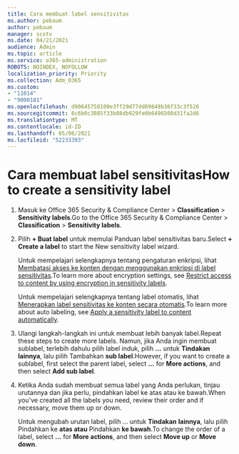 ```yaml
---
title: Cara membuat label sensitivitas
ms.author: pebaum
author: pebaum
manager: scotv
ms.date: 04/21/2021
audience: Admin
ms.topic: article
ms.service: o365-administration
ROBOTS: NOINDEX, NOFOLLOW
localization_priority: Priority
ms.collection: Adm_O365
ms.custom:
- "11014"
- "9000181"
ms.openlocfilehash: d90645758100e3ff29d77dd09848b36f33c3f526
ms.sourcegitcommit: 6c6b0c3885f33b08db929fe0b6496508d31fa2d6
ms.translationtype: MT
ms.contentlocale: id-ID
ms.lasthandoff: 05/06/2021
ms.locfileid: "52233393"
---
```

# <a name="how-to-create-a-sensitivity-label"></a><span data-ttu-id="6fa6e-102">Cara membuat label sensitivitas</span><span class="sxs-lookup"><span data-stu-id="6fa6e-102">How to create a sensitivity label</span></span>

1. <span data-ttu-id="6fa6e-103">Masuk ke Office 365 Security & Compliance Center > **Classification**  >  **Sensitivity labels**.</span><span class="sxs-lookup"><span data-stu-id="6fa6e-103">Go to the Office 365 Security & Compliance Center > **Classification** > **Sensitivity labels**.</span></span>

1. <span data-ttu-id="6fa6e-104">Pilih **+ Buat label** untuk memulai Panduan label sensitivitas baru.</span><span class="sxs-lookup"><span data-stu-id="6fa6e-104">Select **+ Create a label** to start the New sensitivity label wizard.</span></span>

    <span data-ttu-id="6fa6e-105">Untuk mempelajari selengkapnya tentang pengaturan enkripsi, lihat [Membatasi akses ke konten dengan menggunakan enkripsi di label sensitivitas](https://go.microsoft.com/fwlink/?linkid=2106331).</span><span class="sxs-lookup"><span data-stu-id="6fa6e-105">To learn more about encryption settings, see [Restrict access to content by using encryption in sensitivity labels](https://go.microsoft.com/fwlink/?linkid=2106331).</span></span>

    <span data-ttu-id="6fa6e-106">Untuk mempelajari selengkapnya tentang label otomatis, lihat [Menerapkan label sensitivitas ke konten secara otomatis](https://go.microsoft.com/fwlink/?linkid=2105837).</span><span class="sxs-lookup"><span data-stu-id="6fa6e-106">To learn more about auto labeling, see [Apply a sensitivity label to content automatically](https://go.microsoft.com/fwlink/?linkid=2105837).</span></span>

1. <span data-ttu-id="6fa6e-107">Ulangi langkah-langkah ini untuk membuat lebih banyak label.</span><span class="sxs-lookup"><span data-stu-id="6fa6e-107">Repeat these steps to create more labels.</span></span> <span data-ttu-id="6fa6e-108">Namun, jika Anda ingin membuat sublabel, terlebih dahulu pilih label induk, pilih **...** untuk **Tindakan lainnya**, lalu pilih Tambahkan **sub label**.</span><span class="sxs-lookup"><span data-stu-id="6fa6e-108">However, if you want to create a sublabel, first select the parent label, select **...** for **More actions**, and then select **Add sub label**.</span></span>

1. <span data-ttu-id="6fa6e-109">Ketika Anda sudah membuat semua label yang Anda perlukan, tinjau urutannya dan jika perlu, pindahkan label ke atas atau ke bawah.</span><span class="sxs-lookup"><span data-stu-id="6fa6e-109">When you've created all the labels you need, review their order and if necessary, move them up or down.</span></span> 
    
    <span data-ttu-id="6fa6e-110">Untuk mengubah urutan label, pilih ... untuk **Tindakan** **lainnya**, lalu pilih Pindahkan ke **atas atau** Pindahkan **ke bawah**.</span><span class="sxs-lookup"><span data-stu-id="6fa6e-110">To change the order of a label, select **...** for **More actions**, and then select **Move up** or **Move down**.</span></span>
